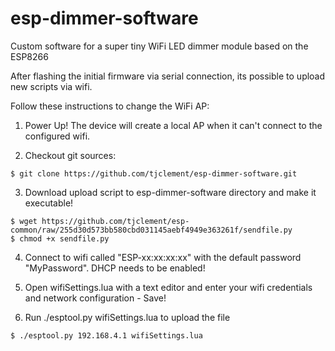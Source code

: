 # esp-dimmer-software
Custom software for a super tiny WiFi LED dimmer module based on the ESP8266

After flashing the initial firmware via serial connection, its possible to upload new scripts via wifi. 

Follow these instructions to change the WiFi AP:

1. Power Up!
   The device will create a local AP when it can't connect to the configured wifi.

2. Checkout git sources: 
```
$ git clone https://github.com/tjclement/esp-dimmer-software.git
```
3. Download upload script to esp-dimmer-software directory and make it executable!
```
$ wget https://github.com/tjclement/esp-common/raw/255d30d573bb580cbd031145aebf4949e363261f/sendfile.py
$ chmod +x sendfile.py
```
4. Connect to wifi called "ESP-xx:xx:xx:xx" with the default password "MyPassword". DHCP needs to be enabled!

6. Open wifiSettings.lua with a text editor and enter your wifi credentials and network configuration - Save!

7. Run ./esptool.py wifiSettings.lua to upload the file
```
$ ./esptool.py 192.168.4.1 wifiSettings.lua
```
